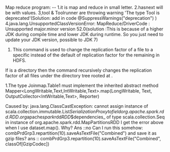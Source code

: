 Map reduce program: --
1.it is map and reduce in small letter.
2.hasnext will be with values. 
3,tool & Toolrunner are throwing warning 'The type Tool is deprecated'(Solution: add in code @SuppressWarnings("deprecation")
)
4.java.lang.UnsupportedClassVersionError: MapReduce/DriverCode : Unsupported major.minor version 52.0(solution :This is because of a higher JDK during compile time and lower JDK during runtime. So you just need to update your JDK version, possible to JDK 7)


1. This command is used to change the replication factor of a file to a specific instead of the default of replication factor for the remaining in HDFS.

If <path> is a directory then the command recursively changes the replication factor of all files under the directory tree rooted at <path>.

1.The type Joinmap.Table1 must implement the inherited abstract method Mapper<LongWritable,Text,IntWritable,Text>.map(LongWritable, 
 Text, OutputCollector<IntWritable,Text>, Reporter)

Caused by: java.lang.ClassCastException: cannot assign instance of scala.collection.immutable.List$SerializationProxy to field org.apache.spark.rdd.RDD.org$apache$spark$rdd$RDD$$dependencies_ of type scala.collection.Seq in instance of org.apache.spark.rdd.MapPartitionsRDD
I get the error above when I use dataset.map(). Why?
Ans  ::no
Can I run this somehow: combPrdGrp3.repartition(10).saveAsTextFile("Combined") and save it as gzip files?
ans ::
combPrdGrp3.repartition(10).saveAsTextFile("Combined", classOf[GzipCodec])
 


